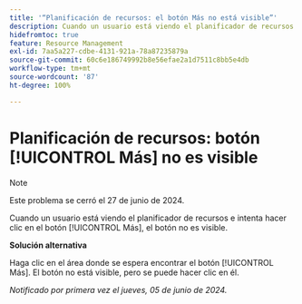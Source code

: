 ```yaml
---
title: '“Planificación de recursos: el botón Más no está visible”'
description: Cuando un usuario está viendo el planificador de recursos e intenta hacer clic en el botón [!UICONTROL Más], el botón no es visible. Hay una solución disponible.
hidefromtoc: true
feature: Resource Management
exl-id: 7aa5a227-cdbe-4131-921a-78a87235879a
source-git-commit: 60c6e186749992b8e56efae2a1d7511c8bb5e4db
workflow-type: tm+mt
source-wordcount: '87'
ht-degree: 100%

---
```


# Planificación de recursos: botón [!UICONTROL Más] no es visible

>[!NOTE]
>
>Este problema se cerró el 27 de junio de 2024.

Cuando un usuario está viendo el planificador de recursos e intenta hacer clic en el botón [!UICONTROL Más], el botón no es visible.

**Solución alternativa**

Haga clic en el área donde se espera encontrar el botón [!UICONTROL Más]. El botón no está visible, pero se puede hacer clic en él.

_Notificado por primera vez el jueves, 05 de junio de 2024._
